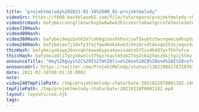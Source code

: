 ```yaml
---
title: "projektmelody%202021-02-18%2000_02-projektmelody"
videoSrc: https://f000.backblazeb2.com/file/futureporn/projektmelody-chaturbate-2021-02-18.mp4
videoSrcHash: bafybeicsnrgllmzwrkxp5w6wbwk2hiczexrla6aotgccsf43avle2mtnzq
video720Hash: 
video480Hash: 
video360Hash: bafybeidwqibxhk2m7cmh6g2xexhhhxsjzw73xybtztwcnqeecq4hcp5w5a
video240Hash: bafybeiax7j2dvfy37ajfqw4knkakxm3ikhsbrvdldxxqo253sjoqvz42mi?filename=projektmelody-chaturbate-20210218T000118Z-240p.mp4
thinHash: bafybeiga6ayp26nvxqktexwabypsa4auisadcn5f2ss4bdd3yxfkhfafca
thiccHash: bafybeid4li7yzyx6wnls375gzrkaulm5xb27xy2cba2hbszkkjtgij5t6u
announceTitle: "Hey%20guys%2C%20I%27m%20live%20on%20CB%20and%20I%20refuse%20to%20wear%20underwear.%20so%20there%21%21"
announceUrl: https://twitter.com/ProjektMelody/status/1362190417631076352
date: 2021-02-18T00:01:18.000Z
note: 
video240TmpFilePath: /tmp/projektmelody-chaturbate-20210218T000118Z-240p.mp4
tmpFilePath: /tmp/projektmelody-chaturbate-20210218T000118Z.mp4
layout: layouts/vod.njk
tags:
---
```

